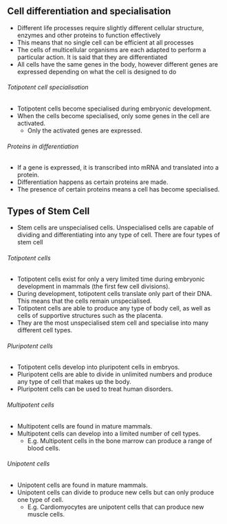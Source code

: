 ## Cell differentiation and specialisation
- Different life processes require slightly different cellular structure, enzymes and other proteins to function effectively
- This means that no single cell can be efficient at all processes
- The cells of multicellular organisms are each adapted to perform a particular action. It is said that they are differentiated
- All cells have the same genes in the body, however different genes are expressed depending on what the cell is designed to do

###### Totipotent cell specialisation
- Totipotent cells become specialised during embryonic development.
- When the cells become specialised, only some genes in the cell are activated.
    - Only the activated genes are expressed.

###### Proteins in differentiation
- If a gene is expressed, it is transcribed into mRNA and translated into a protein.
- Differentiation happens as certain proteins are made.
- The presence of certain proteins means a cell has become specialised.

## Types of Stem Cell
- Stem cells are unspecialised cells. Unspecialised cells are capable of dividing and differentiating into any type of cell. There are four types of stem cell

###### Totipotent cells
- Totipotent cells exist for only a very limited time during embryonic development in mammals (the first few cell divisions).
- During development, totipotent cells translate only part of their DNA. This means that the cells remain unspecialised.
- Totipotent cells are able to produce any type of body cell, as well as cells of supportive structures such as the placenta.
- They are the most unspecialised stem cell and specialise into many different cell types.

###### Pluripotent cells
- Totipotent cells develop into pluripotent cells in embryos.
- Pluripotent cells are able to divide in unlimited numbers and produce any type of cell that makes up the body.
- Pluripotent cells can be used to treat human disorders.

###### Multipotent cells
- Multipotent cells are found in mature mammals.
- Multipotent cells can develop into a limited number of cell types.
    - E.g. Multipotent cells in the bone marrow can produce a range of blood cells.

###### Unipotent cells
- Unipotent cells are found in mature mammals.
- Unipotent cells can divide to produce new cells but can only produce one type of cell.
    - E.g. Cardiomyocytes are unipotent cells that can produce new muscle cells.

